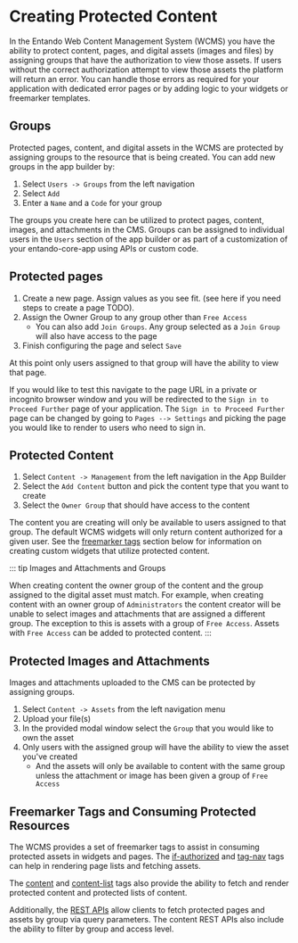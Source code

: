 # Creating Protected Content

In the Entando Web Content Management System (WCMS) you have the ability to protect content, pages, and digital assets (images and files) by assigning
groups that have the authorization to view those assets. If users without the correct authorization attempt to view those assets
the platform will return an error. You can handle those errors as required for your application with dedicated error pages or by
adding logic to your widgets or freemarker templates.

## Groups
Protected pages, content, and digital assets in the WCMS are protected by assigning groups to the resource that is being created. You can add new groups in the app builder by:

1. Select `Users -> Groups` from the left navigation
2. Select `Add`
3. Enter a `Name` and a `Code` for your group

The groups you create here can be utilized to protect pages, content, images, and attachments in the CMS. Groups can be assigned to individual users in the `Users` section of the app builder or as part of a customization of your entando-core-app using APIs or custom code.

## Protected pages

1. Create a new page. Assign values as you see fit. (see here if you need steps to create a page TODO).
2. Assign the Owner Group to any group other than `Free Access`
    - You can also add `Join Groups`. Any group selected as a `Join Group` will also have access to the page
4. Finish configuring the page and select `Save`

At this point only users assigned to that group will have the ability to view that page.

If you would like to test this navigate to the page URL in a private or incognito browser window and you will be redirected to the `Sign in to Proceed Further` page of your application.
The `Sign in to Proceed Further` page can be changed by going to `Pages --> Settings` and picking the page you would like to render to users who need to sign in.

## Protected Content

1. Select `Content -> Management` from the left navigation in the App Builder
2. Select the `Add Content` button and pick the content type that you want to create
3. Select the `Owner Group`  that should have access to the content

The content you are creating will only be available to users assigned to that group. The default WCMS widgets will only return content authorized for a given user. See the [freemarker tags](#freemarker-tags-and-consuming-protected-resources) section below for information on creating custom widgets that utilize protected content.

::: tip Images and Attachments and Groups

When creating content the owner group of the content and the group assigned to the digital asset must match. For example, when creating content with an owner group of `Administrators` the content creator will be unable to select images and attachments that are assigned a different group. The exception to this is assets with a group of `Free Access`. Assets with `Free Access` can be added to protected content.
:::

## Protected Images and Attachments

Images and attachments uploaded to the CMS can be protected by assigning groups.

1. Select `Content -> Assets` from the left navigation menu
2. Upload your file(s)
3. In the provided modal window select the `Group` that you would like to own the asset
4. Only users with the assigned group will have the ability to view the asset you've created
   - And the assets will only be available to content with the same group unless the attachment or image has been given a group of `Free Access`


## Freemarker Tags and Consuming Protected Resources

The WCMS provides a set of freemarker tags to assist in consuming protected assets in widgets and pages. The [if-authorized](../../docs/reference/freemarker-tags/freemarker-core-tags.md#tag-ifauthorized) and [tag-nav](../../docs/reference/freemarker-tags/freemarker-core-tags.md#tag-nav) tags can help in rendering page lists and fetching assets.

The [content](../../docs/reference/freemarker-tags/freemarker-JACMS-tags.md#tag-content) and [content-list](../../docs/reference/freemarker-tags/freemarker-JACMS-tags.md#tag-contentlist) tags also provide the ability to fetch and render protected content and protected lists of content.


Additionally, the  [REST APIs](../../docs/reference/entando-apis.md) allow clients to fetch protected pages and assets by group via query parameters. The content REST APIs also include the ability to filter by group and access level.
